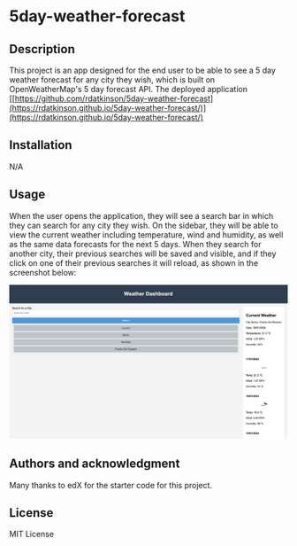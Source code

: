 # 5day-weather-forecast

## Description
This project is an app designed for the end user to be able to see a 5 day weather forecast for any city they wish, which is built on OpenWeatherMap's 5 day forecast API. The deployed application [[https://github.com/rdatkinson/5day-weather-forecast](https://rdatkinson.github.io/5day-weather-forecast/)](https://rdatkinson.github.io/5day-weather-forecast/)

## Installation
N/A

## Usage
When the user opens the application, they will see a search bar in which they can search for any city they wish. On the sidebar, they will be able to view the current weather including temperature, wind and humidity, as well as the same data forecasts for the next 5 days. When they search for another city, their previous searches will be saved and visible, and if they click on one of their previous searches it will reload, as shown in the screenshot below:

![Alt text](<Screenshot 2024-01-16 at 21.19.15.png>)

## Authors and acknowledgment
Many thanks to edX for the starter code for this project.

## License
MIT License
